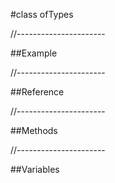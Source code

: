#class ofTypes

//----------------------

##Example



//----------------------

##Reference



//----------------------

##Methods



//----------------------

##Variables



